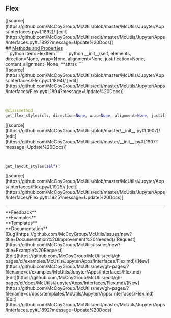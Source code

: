 ## <a id="McUtils.McUtils.Jupyter.Apps.Interfaces.Flex">Flex</a> 

<div class="docs-source-link" markdown="1">
[[source](https://github.com/McCoyGroup/McUtils/blob/master/McUtils/Jupyter/Apps/Interfaces.py#L1892)/
[edit](https://github.com/McCoyGroup/McUtils/edit/master/McUtils/Jupyter/Apps/Interfaces.py#L1892?message=Update%20Docs)]
</div>









<div class="collapsible-section">
 <div class="collapsible-section collapsible-section-header" markdown="1">
## <a class="collapse-link" data-toggle="collapse" href="#methods" markdown="1"> Methods and Properties</a> <a class="float-right" data-toggle="collapse" href="#methods"><i class="fa fa-chevron-down"></i></a>
 </div>
 <div class="collapsible-section collapsible-section-body collapse show" id="methods" markdown="1">
 ```python
Item: FlexItem
```
<a id="McUtils.McUtils.Jupyter.Apps.Interfaces.Flex.__init__" class="docs-object-method">&nbsp;</a> 
```python
__init__(self, elements, direction=None, wrap=None, alignment=None, justification=None, content_alignment=None, **attrs): 
```
<div class="docs-source-link" markdown="1">
[[source](https://github.com/McCoyGroup/McUtils/blob/master/McUtils/Jupyter/Apps/Interfaces/Flex.py#L1894)/
[edit](https://github.com/McCoyGroup/McUtils/edit/master/McUtils/Jupyter/Apps/Interfaces/Flex.py#L1894?message=Update%20Docs)]
</div>


<a id="McUtils.McUtils.Jupyter.Apps.Interfaces.Flex.get_flex_styles" class="docs-object-method">&nbsp;</a> 
```python
@classmethod
get_flex_styles(cls, direction=None, wrap=None, alignment=None, justification=None, content_alignment=None): 
```
<div class="docs-source-link" markdown="1">
[[source](https://github.com/McCoyGroup/McUtils/blob/master/__init__.py#L1907)/
[edit](https://github.com/McCoyGroup/McUtils/edit/master/__init__.py#L1907?message=Update%20Docs)]
</div>


<a id="McUtils.McUtils.Jupyter.Apps.Interfaces.Flex.get_layout_styles" class="docs-object-method">&nbsp;</a> 
```python
get_layout_styles(self): 
```
<div class="docs-source-link" markdown="1">
[[source](https://github.com/McCoyGroup/McUtils/blob/master/McUtils/Jupyter/Apps/Interfaces/Flex.py#L1925)/
[edit](https://github.com/McCoyGroup/McUtils/edit/master/McUtils/Jupyter/Apps/Interfaces/Flex.py#L1925?message=Update%20Docs)]
</div>
 </div>
</div>












---


<div markdown="1" class="text-secondary">
<div class="container">
  <div class="row">
   <div class="col" markdown="1">
**Feedback**   
</div>
   <div class="col" markdown="1">
**Examples**   
</div>
   <div class="col" markdown="1">
**Templates**   
</div>
   <div class="col" markdown="1">
**Documentation**   
</div>
   <div class="col" markdown="1">
   
</div>
   <div class="col" markdown="1">
   
</div>
   <div class="col" markdown="1">
   
</div>
</div>
  <div class="row">
   <div class="col" markdown="1">
[Bug](https://github.com/McCoyGroup/McUtils/issues/new?title=Documentation%20Improvement%20Needed)/[Request](https://github.com/McCoyGroup/McUtils/issues/new?title=Example%20Request)   
</div>
   <div class="col" markdown="1">
[Edit](https://github.com/McCoyGroup/McUtils/edit/gh-pages/ci/examples/McUtils/Jupyter/Apps/Interfaces/Flex.md)/[New](https://github.com/McCoyGroup/McUtils/new/gh-pages/?filename=ci/examples/McUtils/Jupyter/Apps/Interfaces/Flex.md)   
</div>
   <div class="col" markdown="1">
[Edit](https://github.com/McCoyGroup/McUtils/edit/gh-pages/ci/docs/McUtils/Jupyter/Apps/Interfaces/Flex.md)/[New](https://github.com/McCoyGroup/McUtils/new/gh-pages/?filename=ci/docs/templates/McUtils/Jupyter/Apps/Interfaces/Flex.md)   
</div>
   <div class="col" markdown="1">
[Edit](https://github.com/McCoyGroup/McUtils/edit/master/McUtils/Jupyter/Apps/Interfaces.py#L1892?message=Update%20Docs)   
</div>
   <div class="col" markdown="1">
   
</div>
   <div class="col" markdown="1">
   
</div>
   <div class="col" markdown="1">
   
</div>
</div>
</div>
</div>